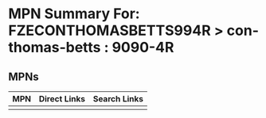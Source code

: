 



# MPN Summary For: FZECONTHOMASBETTS994R > con-thomas-betts : 9090-4R

## MPNs
  

|MPN|Direct Links|Search Links|
| :--- | :--- | :--- |
||||
